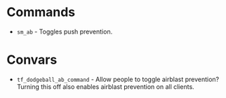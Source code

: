 # Commands

* `sm_ab` - Toggles push prevention.

# Convars

* `tf_dodgeball_ab_command` - Allow people to toggle airblast prevention? Turning this off also enables airblast prevention on all clients.
